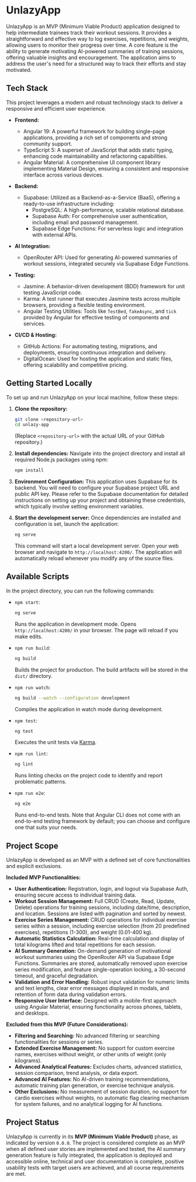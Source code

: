 # UnlazyApp

UnlazyApp is an MVP (Minimum Viable Product) application designed to help intermediate trainees track their workout sessions. It provides a straightforward and effective way to log exercises, repetitions, and weights, allowing users to monitor their progress over time. A core feature is the ability to generate motivating AI-powered summaries of training sessions, offering valuable insights and encouragement. The application aims to address the user's need for a structured way to track their efforts and stay motivated.

## Tech Stack

This project leverages a modern and robust technology stack to deliver a responsive and efficient user experience.

*   **Frontend:**
    *   Angular 19: A powerful framework for building single-page applications, providing a rich set of components and strong community support.
    *   TypeScript 5: A superset of JavaScript that adds static typing, enhancing code maintainability and refactoring capabilities.
    *   Angular Material: A comprehensive UI component library implementing Material Design, ensuring a consistent and responsive interface across various devices.

*   **Backend:**
    *   Supabase: Utilized as a Backend-as-a-Service (BaaS), offering a ready-to-use infrastructure including:
        *   PostgreSQL: A high-performance, scalable relational database.
        *   Supabase Auth: For comprehensive user authentication, including email and password management.
        *   Supabase Edge Functions: For serverless logic and integration with external APIs.

*   **AI Integration:**
    *   OpenRouter API: Used for generating AI-powered summaries of workout sessions, integrated securely via Supabase Edge Functions.

*   **Testing:**
    *   Jasmine: A behavior-driven development (BDD) framework for unit testing JavaScript code.
    *   Karma: A test runner that executes Jasmine tests across multiple browsers, providing a flexible testing environment.
    *   Angular Testing Utilities: Tools like `TestBed`, `fakeAsync`, and `tick` provided by Angular for effective testing of components and services.

*   **CI/CD & Hosting:**
    *   GitHub Actions: For automating testing, migrations, and deployments, ensuring continuous integration and delivery.
    *   DigitalOcean: Used for hosting the application and static files, offering scalability and competitive pricing.

## Getting Started Locally

To set up and run UnlazyApp on your local machine, follow these steps:

1.  **Clone the repository:**
    ```bash
    git clone <repository-url>
    cd unlazy-app
    ```
    (Replace `<repository-url>` with the actual URL of your GitHub repository.)

2.  **Install dependencies:**
    Navigate into the project directory and install all required Node.js packages using npm:
    ```bash
    npm install
    ```

3.  **Environment Configuration:**
    This application uses Supabase for its backend. You will need to configure your Supabase project URL and public API key. Please refer to the Supabase documentation for detailed instructions on setting up your project and obtaining these credentials, which typically involve setting environment variables.

4.  **Start the development server:**
    Once dependencies are installed and configuration is set, launch the application:
    ```bash
    ng serve
    ```
    This command will start a local development server. Open your web browser and navigate to `http://localhost:4200/`. The application will automatically reload whenever you modify any of the source files.

## Available Scripts

In the project directory, you can run the following commands:

*   `npm start`:
    ```bash
    ng serve
    ```
    Runs the application in development mode. Opens `http://localhost:4200/` in your browser. The page will reload if you make edits.

*   `npm run build`:
    ```bash
    ng build
    ```
    Builds the project for production. The build artifacts will be stored in the `dist/` directory.

*   `npm run watch`:
    ```bash
    ng build --watch --configuration development
    ```
    Compiles the application in watch mode during development.

*   `npm test`:
    ```bash
    ng test
    ```
    Executes the unit tests via [Karma](https://karma-runner.github.io).

*   `npm run lint`:
    ```bash
    ng lint
    ```
    Runs linting checks on the project code to identify and report problematic patterns.

*   `npm run e2e`:
    ```bash
    ng e2e
    ```
    Runs end-to-end tests. Note that Angular CLI does not come with an end-to-end testing framework by default; you can choose and configure one that suits your needs.

## Project Scope

UnlazyApp is developed as an MVP with a defined set of core functionalities and explicit exclusions.

**Included MVP Functionalities:**

*   **User Authentication:** Registration, login, and logout via Supabase Auth, ensuring secure access to individual training data.
*   **Workout Session Management:** Full CRUD (Create, Read, Update, Delete) operations for training sessions, including date/time, description, and location. Sessions are listed with pagination and sorted by newest.
*   **Exercise Series Management:** CRUD operations for individual exercise series within a session, including exercise selection (from 20 predefined exercises), repetitions (1-300), and weight (0.01-400 kg).
*   **Automatic Statistics Calculation:** Real-time calculation and display of total kilograms lifted and total repetitions for each session.
*   **AI Summary Generation:** On-demand generation of motivational workout summaries using the OpenRouter API via Supabase Edge Functions. Summaries are stored, automatically removed upon exercise series modification, and feature single-operation locking, a 30-second timeout, and graceful degradation.
*   **Validation and Error Handling:** Robust input validation for numeric limits and text lengths, clear error messages displayed in modals, and retention of form data during validation errors.
*   **Responsive User Interface:** Designed with a mobile-first approach using Angular Material, ensuring functionality across phones, tablets, and desktops.

**Excluded from this MVP (Future Considerations):**

*   **Filtering and Searching:** No advanced filtering or searching functionalities for sessions or series.
*   **Extended Exercise Management:** No support for custom exercise names, exercises without weight, or other units of weight (only kilograms).
*   **Advanced Analytical Features:** Excludes charts, advanced statistics, session comparison, trend analysis, or data export.
*   **Advanced AI Features:** No AI-driven training recommendations, automatic training plan generation, or exercise technique analysis.
*   **Other Exclusions:** No measurement of session duration, no support for cardio exercises without weights, no automatic flag clearing mechanism for system failures, and no analytical logging for AI functions.

## Project Status

UnlazyApp is currently in its **MVP (Minimum Viable Product)** phase, as indicated by version `0.0.0`. The project is considered complete as an MVP when all defined user stories are implemented and tested, the AI summary generation feature is fully integrated, the application is deployed and accessible online, technical and user documentation is complete, positive usability tests with target users are achieved, and all course requirements are met.
